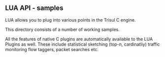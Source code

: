 LUA API  - samples
------------------

LUA allows you to plug into various points in the Trisul C engine. 


This directory consists of a number of working samples.


All the features of native C plugins are automatically available
to the LUA Plugins as well. These include statistical sketching (top-n, cardinatliy) traffic monitoring flow taggers, packet searches etc.



